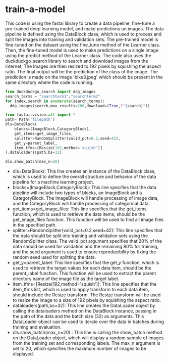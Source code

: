 # train-a-model
This code is using the fastai library to create a data pipeline, fine-tune a pre-trained deep learning model, and make predictions on images. The data pipeline is defined using the DataBlock class, which is used to process and split the images into training and validation sets. The pre-trained model is fine-tuned on the dataset using the fine_tune method of the Learner class. Then, the fine-tuned model is used to make predictions on a single image using the predict method of the Learner class. The code also uses the duckduckgo_search library to search and download images from the internet, The Images are then resized to 192 pixels by squishing the aspect ratio. The final output will be the prediction of the class of the image. The prediction is made on the image 'bike3.jpeg' which should be present in the same directory where the code is running.
 
```python
from duckduckgo_search import ddg_images
search_terms = "searchterm1","searchterm2"
for index,search in enumerate(search_terms):
  ddg_images(search,max_results=200,download=(True,f"{search}"))
```


 
```python 
from fastai.vision.all import *
path= Path('filepath')
dls=DataBlock(
    blocks=(ImageBlock,CategoryBlock),
    get_items=get_image_files,
    splitter=RandomSplitter(valid_pct=0.2,seed=42),
    get_y=parent_label,
    item_tfms=[Resize(192,method='squish')]
).dataloaders(path,bs=32)

dls.show_batch(max_n=20)
```

+ dls=DataBlock(: This line creates an instance of the DataBlock class, which is used to define the overall structure and behavior of the data pipeline for a machine learning project.
+ blocks=(ImageBlock,CategoryBlock): This line specifies that the data pipeline will include two types of blocks, an ImageBlock and a CategoryBlock. The ImageBlock will handle processing of image data, and the CategoryBlock will handle processing of categorical data.
+ get_items=get_image_files: This line specifies that the get_items function, which is used to retrieve the data items, should be the get_image_files function. This function will be used to find all image files in the specified path.
+ splitter=RandomSplitter(valid_pct=0.2,seed=42): This line specifies that the data should be split into training and validation sets using the RandomSplitter class. The valid_pct argument specifies that 20% of the data should be used for validation and the remaining 80% for training, and the seed argument is used to ensure reproducibility by fixing the random seed used for splitting the data.
+ get_y=parent_label: This line specifies that the get_y function, which is used to retrieve the target values for each data item, should be the parent_label function. This function will be used to extract the parent directory name of the image file as the target label.
+ item_tfms=[Resize(192,method='squish')]: This line specifies that the item_tfms list, which is used to apply transform to each data item, should include the Resize transform. The Resize transform will be used to resize the image to a size of 192 pixels by squishing the aspect ratio.
+ dataloaders(path,bs=32): This line creates the DataLoader object by calling the dataloaders method on the DataBlock instance, passing in the path of the data and the batch size (32) as arguments. This DataLoader object can be used to iterate over the data in batches during training and evaluation.
+ dls.show_batch(max_n=20) : This line is calling the show_batch method on the DataLoader object, which will display a random sample of images from the training set and corresponding labels. The max_n argument is set to 20, which specifies the maximum number of images to be displayed.
